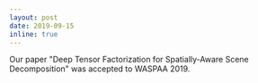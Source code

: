```yaml
---
layout: post
date: 2019-09-15
inline: true
---
```

Our paper "Deep Tensor Factorization for Spatially-Aware Scene Decomposition" was accepted to WASPAA 2019.
